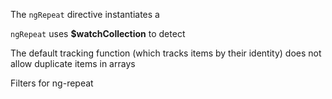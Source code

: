 The `ngRepeat` directive instantiates a 

`ngRepeat` uses **$watchCollection** to detect 

The default tracking function (which tracks items by their identity) does not allow duplicate items in arrays   

Filters for ng-repeat